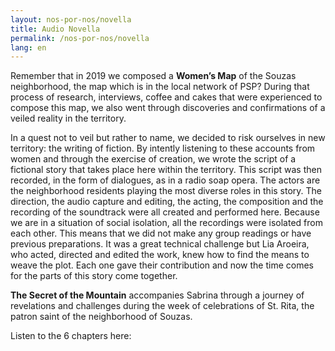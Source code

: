 ```yaml
---
layout: nos-por-nos/novella
title: Audio Novella
permalink: /nos-por-nos/novella
lang: en
---
```

Remember that in 2019 we composed a **Women’s Map** of the Souzas neighborhood, the map which is in the local network of PSP?
During that process of research, interviews, coffee and cakes that were experienced to compose this map, we also went through discoveries and confirmations of a veiled reality in the territory.

In a quest not to veil but rather to name, we decided to risk ourselves in new territory: the writing of fiction.
By intently listening to these accounts from women and through the exercise of creation, we wrote the script of a fictional story that takes place here within the territory.
This script was then recorded, in the form of dialogues, as in a radio soap opera. The actors are the neighborhood residents playing the most diverse roles in this story. The direction, the audio capture and editing, the acting, the composition and the recording of the soundtrack were all created and performed here.
Because we are in a situation of social isolation, all the recordings were isolated from each other. This means that we did not make any group readings or have previous preparations. It was a great technical challenge but Lia Aroeira, who acted, directed and edited the work, knew how to find the means to weave the plot.
Each one gave their contribution and now the time comes for the parts of this story come together.

**The Secret of the Mountain** accompanies Sabrina through a journey of revelations and challenges during the week of celebrations of St. Rita, the patron saint of the neighborhood of Souzas.

Listen to the 6 chapters here:
